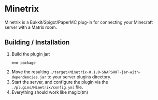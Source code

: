 # Minetrix

Minetrix is a Bukkit/Spigot/PaperMC plug-in for connecting your Minecraft server with a Matrix room.

## Building / Installation

1. Build the plugin jar:
   ```
   mvn package
   ```
2. Move the resulting `./target/Minetrix-0.1.0-SNAPSHOT-jar-with-dependencies.jar` to your server plugins directory.
3. Start the server, and configure the plugin via the `./plugins/Minetrix/config.yml` file.
4. Everything should work like magic(tm)
